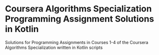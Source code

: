 # Coursera Algorithms Specialization Programming Assignment Solutions in Kotlin
Solutions for Programming Assignments in Courses 1-4 of the Coursera Algorithms Specialization written in Kotlin scripts